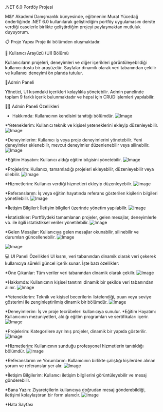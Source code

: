 .NET 6.0 Portföy Projesi

M&Y Akademi Danışmanlık bünyesinde, eğitmenim Murat Yücedağ önderliğinde .NET 6.0 kullanılarak geliştirdiğim portföy uygulamasını derste verdiği
caselerle birlikte geliştirdiğim projeyi paylaşmaktan mutluluk duyuyorum.

📋 Proje Yapısı
Proje iki bölümden oluşmaktadır.

💊 Kullanıcı Arayüzü (UI) Bölümü

Kullanıcıların projeleri, deneyimleri ve diğer içerikleri görüntüleyebildiği kullanıcı dostu bir arayüzdür. Sayfalar dinamik olarak veri tabanından çekilir ve 
kullanıcı deneyimi ön planda tutulur.

💊Admin Paneli

Yönetici, UI kısımdaki içerikleri kolaylıkla yönetebilir. Admin panelinde toplam 9 farklı içerik bulunmaktadır ve hepsi için CRUD işlemleri yapılabilir.

🧑‍💻 Admin Paneli Özellikleri

* Hakkımda: Kullanıcının kendisini tanıttığı bölümdür.
![Image](https://github.com/user-attachments/assets/9c24335c-1957-494a-9fa3-ec530498025a)

*Yeteneklerim: Kullanıcı teknik ve kişisel yeteneklerini ekleyip düzenleyebilir.
![Image](https://github.com/user-attachments/assets/dca3a16f-4ab0-464b-8fa0-1c3783dd9d1b)

*Deneyimlerim: Kullanıcı iş veya proje deneyimlerini yönetebilir. Yeni deneyimler eklenebilir, mevcut deneyimler düzenlenebilir veya silinebilir.
![Image](https://github.com/user-attachments/assets/c70c53ad-7c1b-4f50-97af-96689f81f6b6)

*Eğitim Hayatım: Kullanıcı aldığı eğitim bilgisini yönetebilir.
![Image](https://github.com/user-attachments/assets/37bfcbe9-ca90-4b19-a8a0-490aae94d84a)

*Projelerim: Kullanıcı, tamamladığı projeleri ekleyebilir, düzenleyebilir veya silebilir.
![Image](https://github.com/user-attachments/assets/5337219e-7f9d-467a-9b5e-6f2b69407196)

*Hizmetlerim: Kullanıcı verdiği hizmetleri ekleyip düzenleyebilir.
![Image](https://github.com/user-attachments/assets/5b508779-d127-4b40-975c-f93bc6246888)

*Referanslarım: İş veya eğitim hayatında referans gösterilen kişilerin bilgileri yönetilebilir.
![Image](https://github.com/user-attachments/assets/78488bdb-6c58-491a-9a06-ce2740862b03)

*İletişim Bilgileri: İletişim bilgileri üzerinde yönetim yapılabilir.
![Image](https://github.com/user-attachments/assets/10777c2c-4e49-4a33-b9ab-8e3798a43ab7)

*İstatistikler: Portföydeki tamamlanan projeler, gelen mesajlar, deneyimlerle vb. ile ilgili istatistiksel veriler yönetilebilir.
![Image](https://github.com/user-attachments/assets/54268b22-9231-476d-8509-cf1266b68b3f)

*Gelen Mesajlar: Kullanıcıya gelen mesajlar okunabilir, silinebilir ve durumları güncellenebilir.
![Image](https://github.com/user-attachments/assets/298b80cd-4f32-453c-b25c-13339f773c73)

![Image](https://github.com/user-attachments/assets/e937350a-162c-4176-bd81-d0612647ca7e)

💻 UI Paneli Özellikleri
UI kısmı, veri tabanından dinamik olarak veri çekerek kullanıcıya sürekli güncel içerik sunar. İşte bazı özellikler:

*Öne Çıkanlar: Tüm veriler veri tabanından dinamik olarak çekilir.
![Image](https://github.com/user-attachments/assets/a7b15943-b8e4-47cc-922b-33b51e023df9)

*Hakkımda: Kullanıcının kişisel tanıtımı dinamik bir şekilde veri tabanından alınır.
![Image](https://github.com/user-attachments/assets/5174348b-6eb0-465d-a4d2-11d9c47a25a6)

*Yeteneklerim: Teknik ve kişisel becerilerin listelendiği, puan veya seviye gösterimi ile zenginleştirilmiş dinamik bir bölümdür.
![Image](https://github.com/user-attachments/assets/3b034453-aaaf-4799-9121-ae10768a2c02)

*Deneyimlerim: İş ve proje tecrübeleri kullanıcıya sunulur.
*Eğitim Hayatım: Kullanıcının mezuniyetleri, aldığı eğitim programları ve sertifikaları içerir.
![Image](https://github.com/user-attachments/assets/3478d182-80e5-416d-8aff-3393e9e493f1)

*Projelerim: Kategorilere ayrılmış projeler, dinamik bir yapıda gösterilir.
![Image](https://github.com/user-attachments/assets/134d0150-dceb-459d-8c42-293bee943f73)

*Hizmetlerim: Kullanıcının sunduğu profesyonel hizmetlerin tanıtıldığı bölümdür.
![Image](https://github.com/user-attachments/assets/1d4ccdb0-2936-4970-a97e-3b9e81cfe3a8)

*Referanslarım ve Yorumlarım: Kullanıcının birlikte çalıştığı kişilerden alınan yorum ve referanslar yer alır.
![Image](https://github.com/user-attachments/assets/d8d0e2d2-1838-4299-ada7-3b2aba28e71e)

*İletişim Bilgilerim: Kullanıcı iletişim bilgilerini görüntüleyebilir ve mesaj gönderebilir.

*Bana Yazın: Ziyaretçilerin kullanıcıya doğrudan mesaj gönderebildiği, iletişimi kolaylaştıran bir form alanıdır.
![Image](https://github.com/user-attachments/assets/740df819-4578-433a-9463-ff96175e45f4)

*Hata Sayfası

